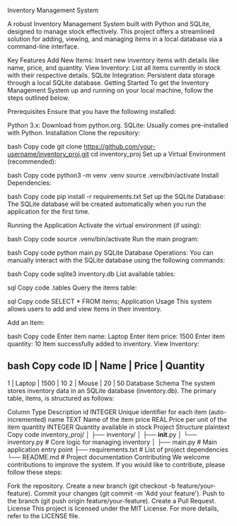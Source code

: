 Inventory Management System

A robust Inventory Management System built with Python and SQLite, designed to manage stock effectively. This project offers a streamlined solution for adding, viewing, and managing items in a local database via a command-line interface.

Key Features
Add New Items: Insert new inventory items with details like name, price, and quantity.
View Inventory: List all items currently in stock with their respective details.
SQLite Integration: Persistent data storage through a local SQLite database.
Getting Started
To get the Inventory Management System up and running on your local machine, follow the steps outlined below.

Prerequisites
Ensure that you have the following installed:

Python 3.x: Download from python.org.
SQLite: Usually comes pre-installed with Python.
Installation
Clone the repository:

bash
Copy code
git clone https://github.com/your-username/inventory_proj.git
cd inventory_proj
Set up a Virtual Environment (recommended):

bash
Copy code
python3 -m venv .venv
source .venv/bin/activate
Install Dependencies:

bash
Copy code
pip install -r requirements.txt
Set up the SQLite Database: The SQLite database will be created automatically when you run the application for the first time.

Running the Application
Activate the virtual environment (if using):

bash
Copy code
source .venv/bin/activate
Run the main program:

bash
Copy code
python main.py
SQLite Database Operations: You can manually interact with the SQLite database using the following commands:

bash
Copy code
sqlite3 inventory.db
List available tables:

sql
Copy code
.tables
Query the items table:

sql
Copy code
SELECT * FROM items;
Application Usage
This system allows users to add and view items in their inventory.

Add an Item:

bash
Copy code
Enter item name: Laptop
Enter item price: 1500
Enter item quantity: 10
Item successfully added to inventory.
View Inventory:

bash
Copy code
ID  | Name    | Price | Quantity
--------------------------------
1   | Laptop  | 1500  | 10
2   | Mouse   | 20    | 50
Database Schema
The system stores inventory data in an SQLite database (inventory.db). The primary table, items, is structured as follows:

Column	Type	Description
id	INTEGER	Unique identifier for each item (auto-incremented)
name	TEXT	Name of the item
price	REAL	Price per unit of the item
quantity	INTEGER	Quantity available in stock
Project Structure
plaintext
Copy code
inventory_proj/
│
├── inventory/
│   ├── __init__.py
│   └── inventory.py      # Core logic for managing inventory
│
├── main.py               # Main application entry point
├── requirements.txt      # List of project dependencies
└── README.md             # Project documentation
Contributing
We welcome contributions to improve the system. If you would like to contribute, please follow these steps:

Fork the repository.
Create a new branch (git checkout -b feature/your-feature).
Commit your changes (git commit -m 'Add your feature').
Push to the branch (git push origin feature/your-feature).
Create a Pull Request.
License
This project is licensed under the MIT License. For more details, refer to the LICENSE file.